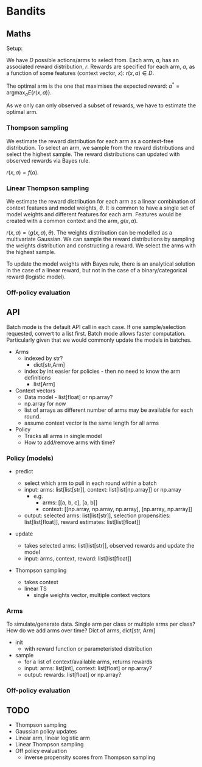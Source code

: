 # Bandits

## Maths
Setup:

We have $D$ possible actions/arms to select from.
Each arm, $a$, has an associated reward distribution, $r$.
Rewards are specified for each arm, $a$, as a function of some features (context vector, $x$): $r(x,a) \in D$.

The optimal arm is the one that maximises the expected reward:
$a^*=\mathrm{argmax}_a E\{r(x,a)\}$.

As we only can only observed a subset of rewards, we have to estimate the optimal arm.

### Thompson sampling
We estimate the reward distribution for each arm as a context-free distribution. To select an arm, we sample from the reward distributions and select the highest sample. The reward distributions can updated with observed rewards via Bayes rule.

$r(x,a) = f(a)$.

### Linear Thompson sampling
We estimate the reward distribution for each arm as a linear combination of context features and model weights, $\theta$. It is common to have a single set of model weights and different features for each arm. Features would be created with a common context and the arm, $g(x,a)$.

$r(x,a) = \langle g(x,a), \theta \rangle$.
The weights distribution can be modelled as a multivariate Gaussian.
We can sample the reward distributions by sampling the weights distribution and constructing a reward. We select the arms with the highest sample.

To update the model weights with Bayes rule, there is an analytical solution in the case of a linear reward, but not in the case of a binary/categorical reward (logistic model).

### Off-policy evaluation


## API
Batch mode is the default API call in each case. If one sample/selection requested, convert to a list first.
Batch mode allows faster computation. Particularly given that we would commonly update the models in batches.

* Arms
  * indexed by str?
    * dict[str,Arm]
  * index by int easier for policies - then no need to know the arm definitions
    * list[Arm]
* Context vectors
  * Data model - list[float] or np.array?
  * np.array for now
  * list of arrays as different number of arms may be available for each round.
  * assume context vector is the same length for all arms
* Policy
  * Tracks all arms in single model
  * How to add/remove arms with time?

### Policy (models)

* predict
  * select which arm to pull in each round within a batch
  * input: arms: list[list[str]], context: list[list[np.array]] or np.array
    * e.g.
      * arms: [[a, b, c], [a, b]]
      * context: [[np.array, np.array, np.array], [np.array, np.array]]
  * output: selected arms: list[list[str]], selection propensities: list[list[float]], reward estimates: list[list[float]]
* update
  * takes selected arms: list[list[str]], observed rewards and update the model
  * input: arms, context, reward: list[list[float]]

* Thompson sampling
  * takes context
  * linear TS
    * single weights vector, multiple context vectors

### Arms
To simulate/generate data.
Single arm per class or multiple arms per class?
How do we add arms over time?
Dict of arms, dict[str, Arm]

* init
  * with reward function or parameteristed distribution
* sample
  * for a list of context/available arms, returns rewards
  * input: arms: list[int], context: list[float] or np.array?
  * output: rewards: list[float] or np.array?

### Off-policy evaluation

## TODO
* Thompson sampling
* Gaussian policy updates
* Linear arm, linear logistic arm
* Linear Thompson sampling
* Off policy evaluation
  * inverse propensity scores from Thompson sampling
